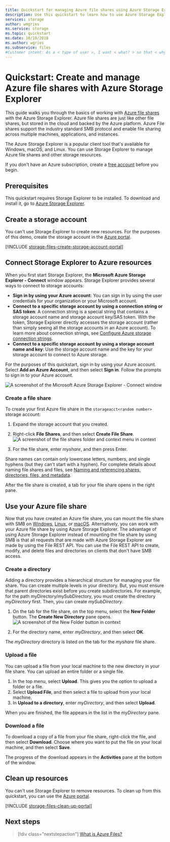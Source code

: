 ```yaml
---
title: Quickstart for managing Azure file shares using Azure Storage Explorer 
description: Use this quickstart to learn how to use Azure Storage Explorer to manage Azure Files.
services: storage
author: wmgries
ms.service: storage
ms.topic: quickstart
ms.date: 10/18/2018
ms.author: wgries
ms.subservice: files
#Customer intent: As a < type of user >, I want < what? > so that < why? >.
---
```


# Quickstart: Create and manage Azure file shares with Azure Storage Explorer
This guide walks you through the basics of working with [Azure file shares](storage-files-introduction.md) with the Azure Storage Explorer. Azure file shares are just like other file shares, but stored in the cloud and backed by the Azure platform. Azure File shares support the industry standard SMB protocol and enable file sharing across multiple machines, applications, and instances. 

The Azure Storage Explorer is a popular client tool that's available for Windows, macOS, and Linux. You can use Storage Explorer to manage Azure file shares and other storage resources.

If you don't have an Azure subscription, create a [free account](https://azure.microsoft.com/free/?WT.mc_id=A261C142F) before you begin.

## Prerequisites
This quickstart requires Storage Explorer to be installed. To download and install it, go to [Azure Storage Explorer](https://azure.microsoft.com/features/storage-explorer/).

## Create a storage account
You can't use Storage Explorer to create new resources. For the purposes of this demo, create the storage account in the [Azure portal](https://portal.azure.com/). 

[!INCLUDE [storage-files-create-storage-account-portal](../../../includes/storage-files-create-storage-account-portal.md)]

## Connect Storage Explorer to Azure resources
When you first start Storage Explorer, the **Microsoft Azure Storage Explorer - Connect** window appears. Storage Explorer provides several ways to connect to storage accounts: 

- **Sign in by using your Azure account**: You can sign in by using the user credentials for your organization or your Microsoft account. 
- **Connect to a specific storage account by using a connection string or SAS token**: A connection string is a special string that contains a storage account name and storage account key/SAS token. With the token, Storage Explorer directly accesses the storage account (rather than simply seeing all the storage accounts in an Azure account). To learn more about connection strings, see [Configure Azure storage connection strings](../common/storage-configure-connection-string.md?toc=%2fazure%2fstorage%2ffiles%2ftoc.json).
- **Connect to a specific storage account by using a storage account name and key**: Use the storage account name and the key for your storage account to connect to Azure storage.

For the purposes of this quickstart, sign in by using your Azure account. Select **Add an Azure Account**, and then select **Sign in**. Follow the prompts to sign in to your Azure account.

![A screenshot of the Microsoft Azure Storage Explorer - Connect window](./media/storage-how-to-use-files-storage-explorer/connect-to-azure-storage-1.png)

### Create a file share
To create your first Azure file share in the `storageacct<random number>`  storage account:

1. Expand the storage account that you created.
2. Right-click **File Shares**, and then select **Create File Share**.  
    ![A screenshot of the file shares folder and context menu in context](media/storage-how-to-use-files-storage-explorer/create-file-share-1.png)

3. For the file share, enter *myshare*, and then press Enter.

Share names can contain only lowercase letters, numbers, and single hyphens (but they can't start with a hyphen). For complete details about naming file shares and files, see [Naming and referencing shares, directories, files, and metadata](https://docs.microsoft.com/rest/api/storageservices/Naming-and-Referencing-Shares--Directories--Files--and-Metadata).

After the file share is created, a tab for your file share opens in the right pane. 

## Use your Azure file share
Now that you have created an Azure file share, you can mount the file share with SMB on [Windows](storage-how-to-use-files-windows.md), [Linux](storage-how-to-use-files-linux.md), or [macOS](storage-how-to-use-files-mac.md). Alternatively, you can work with your Azure file share by using Azure Storage Explorer. The advantage of using Azure Storage Explorer instead of mounting the file share by using SMB is that all requests that are made with Azure Storage Explorer are made by using the File REST API. You can use the File REST API to create, modify, and delete files and directories on clients that don't have SMB access.

### Create a directory
Adding a directory provides a hierarchical structure for managing your file share. You can create multiple levels in your directory. But, you must ensure that parent directories exist before you create subdirectories. For example, for the path myDirectory/mySubDirectory, you must create the directory *myDirectory* first. Then, you can create *mySubDirectory*. 

1. On the tab for the file share, on the top menu, select the **New Folder** button. The **Create New Directory** pane opens.
    ![A screenshot of the New Folder button in context](media/storage-how-to-use-files-storage-explorer/create-directory-1.png)

2. For the directory name, enter *myDirectory*, and then select **OK**. 

The *myDirectory* directory is listed on the tab for the *myshare* file share.

### Upload a file 
You can upload a file from your local machine to the new directory in your file share. You can upload an entire folder or a single file.

1. In the top menu, select **Upload**. This gives you the option to upload a folder or a file.
2. Select **Upload File**, and then select a file to upload from your local machine.
3. In **Upload to a directory**, enter *myDirectory*, and then select **Upload**. 

When you are finished, the file appears in the list in the *myDirectory* pane.

### Download a file
To download a copy of a file from your file share, right-click the file, and then select **Download**. Choose where you want to put the file on your local machine, and then select **Save**.

The progress of the download appears in the **Activities** pane at the bottom of the window.

## Clean up resources
You can't use Storage Explorer to remove resources. To clean up from this quickstart, you can use the [Azure portal](https://portal.azure.com/). 

[!INCLUDE [storage-files-clean-up-portal](../../../includes/storage-files-clean-up-portal.md)]

## Next steps

> [!div class="nextstepaction"]
> [What is Azure Files?](storage-files-introduction.md)
